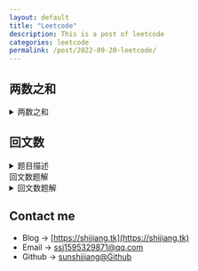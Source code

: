 ```yaml
---
layout: default
title: "Leetcode"
description: This is a post of leetcode
categories: leetcode
permalink: /post/2022-09-20-leetcode/
---
```


## 两数之和

<details><summary>两数之和</summary>

<pre><code>
class Solution {
public:
    vector<int> twoSum(vector<int>& nums, int target) {
        int n = nums.size();
        for (int i = 0; i < n; ++i){
            for (int j = 0; j < n; ++j){
                if (nums[i] + nums[j] == target){
                    return {i, j};
                }
            }
        }
        return {};
    }
};
</code></pre>
</details>


## 回文数
<details><summary>题目描述</summary>

<pre><code>
给你一个整数 x ，如果 x 是一个回文整数，返回`true`；否则，返回`false`。

回文数是指正序（从左向右）和倒序（从右向左）读都是一样的整数。

示例1：
```
输入：x = 121
输出：true
```

示例2：
```
输入：x = -121
输出：false
解释：从左向右读, 为 -121 。 从右向左读, 为 121- 。因此它不是一个回文数。
```

示例 3：
```
输入：x = 10
输出：false
解释：从右向左读, 为 01 。因此它不是一个回文数。
```

提示：
```
-231 <= x <= 231 - 1
```
</code></pre>

</details>
回文数题解
<details><summary>回文数题解</summary>

<pre><code>
class Solution {
public:
    bool isPalindrome(int x) {
        if ( x < 0 || ( x % 10 == 0 && x != 0))
        {
            return false;
        }
        int ans = 0;
        int old = x;
        while (x > ans)
        {
            ans = ans * 10 + x % 10;
            x /= 10;
        }
        return x == ans || x == ans / 10;
    }
};
</code></pre>

</details>



## Contact me
- Blog -> [https://shijiang.tk](https://shijiang.tk)
- Email -> <ssj1595329871@qq.com>
- Github -> [sunshijiang@Github](https://github.com/sunshijiang)


